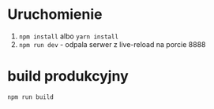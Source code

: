 # Uruchomienie

1. `npm install` albo `yarn install`
2. `npm run dev` - odpala serwer z live-reload na porcie 8888

# build produkcyjny

`npm run build`